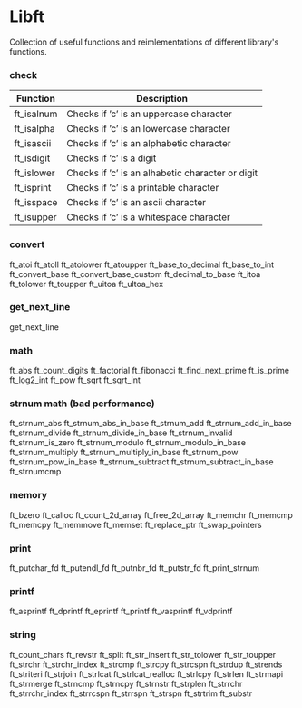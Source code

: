 # Libft

Collection of useful functions and reimlementations of different library's functions.

### check
| Function   | Description                                      |
|------------|--------------------------------------------------|
| ft_isalnum | Checks if ’c’ is an uppercase character          |
| ft_isalpha | Checks if ’c’ is an lowercase character          |
| ft_isascii | Checks if ’c’ is an alphabetic character         |
| ft_isdigit | Checks if ’c’ is a digit                         |
| ft_islower | Checks if ’c’ is an alhabetic character or digit |
| ft_isprint | Checks if ’c’ is a printable character           |
| ft_isspace | Checks if ’c’ is an ascii character              |
| ft_isupper | Checks if ’c’ is a whitespace character          |

### convert

ft_atoi
ft_atoll
ft_atolower
ft_atoupper
ft_base_to_decimal
ft_base_to_int
ft_convert_base
ft_convert_base_custom
ft_decimal_to_base
ft_itoa
ft_tolower
ft_toupper
ft_uitoa
ft_ultoa_hex

### get_next_line

get_next_line

### math

ft_abs
ft_count_digits
ft_factorial
ft_fibonacci
ft_find_next_prime
ft_is_prime
ft_log2_int
ft_pow
ft_sqrt
ft_sqrt_int

### strnum math (bad performance)

ft_strnum_abs
ft_strnum_abs_in_base
ft_strnum_add
ft_strnum_add_in_base
ft_strnum_divide
ft_strnum_divide_in_base
ft_strnum_invalid
ft_strnum_is_zero
ft_strnum_modulo
ft_strnum_modulo_in_base
ft_strnum_multiply
ft_strnum_multiply_in_base
ft_strnum_pow
ft_strnum_pow_in_base
ft_strnum_subtract
ft_strnum_subtract_in_base
ft_strnumcmp

### memory

ft_bzero
ft_calloc
ft_count_2d_array
ft_free_2d_array
ft_memchr
ft_memcmp
ft_memcpy
ft_memmove
ft_memset
ft_replace_ptr
ft_swap_pointers

### print

ft_putchar_fd
ft_putendl_fd
ft_putnbr_fd
ft_putstr_fd
ft_print_strnum

### printf

ft_asprintf
ft_dprintf
ft_eprintf
ft_printf
ft_vasprintf
ft_vdprintf

### string

ft_count_chars
ft_revstr
ft_split
ft_str_insert
ft_str_tolower
ft_str_toupper
ft_strchr
ft_strchr_index
ft_strcmp
ft_strcpy
ft_strcspn
ft_strdup
ft_strends
ft_striteri
ft_strjoin
ft_strlcat
ft_strlcat_realloc
ft_strlcpy
ft_strlen
ft_strmapi
ft_strmerge
ft_strncmp
ft_strncpy
ft_strnstr
ft_strplen
ft_strrchr
ft_strrchr_index
ft_strrcspn
ft_strrspn
ft_strspn
ft_strtrim
ft_substr
